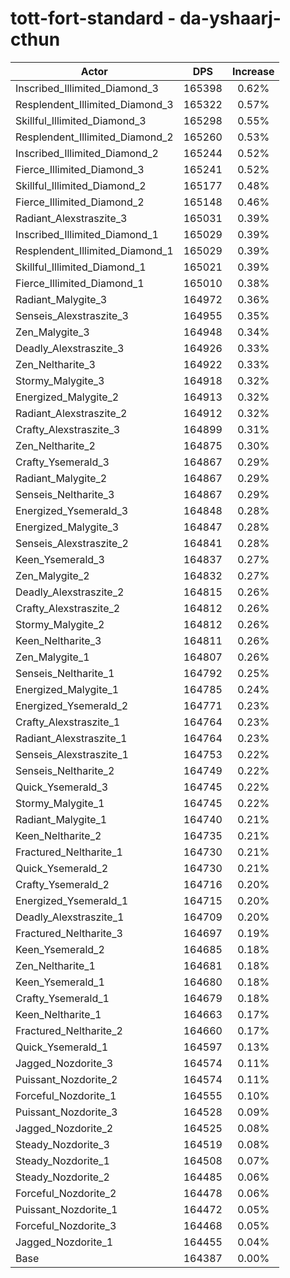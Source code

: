 # tott-fort-standard - da-yshaarj-cthun
| Actor | DPS | Increase |
|---|:---:|:---:|
|Inscribed_Illimited_Diamond_3|165398|0.62%|
|Resplendent_Illimited_Diamond_3|165322|0.57%|
|Skillful_Illimited_Diamond_3|165298|0.55%|
|Resplendent_Illimited_Diamond_2|165260|0.53%|
|Inscribed_Illimited_Diamond_2|165244|0.52%|
|Fierce_Illimited_Diamond_3|165241|0.52%|
|Skillful_Illimited_Diamond_2|165177|0.48%|
|Fierce_Illimited_Diamond_2|165148|0.46%|
|Radiant_Alexstraszite_3|165031|0.39%|
|Inscribed_Illimited_Diamond_1|165029|0.39%|
|Resplendent_Illimited_Diamond_1|165029|0.39%|
|Skillful_Illimited_Diamond_1|165021|0.39%|
|Fierce_Illimited_Diamond_1|165010|0.38%|
|Radiant_Malygite_3|164972|0.36%|
|Senseis_Alexstraszite_3|164955|0.35%|
|Zen_Malygite_3|164948|0.34%|
|Deadly_Alexstraszite_3|164926|0.33%|
|Zen_Neltharite_3|164922|0.33%|
|Stormy_Malygite_3|164918|0.32%|
|Energized_Malygite_2|164913|0.32%|
|Radiant_Alexstraszite_2|164912|0.32%|
|Crafty_Alexstraszite_3|164899|0.31%|
|Zen_Neltharite_2|164875|0.30%|
|Crafty_Ysemerald_3|164867|0.29%|
|Radiant_Malygite_2|164867|0.29%|
|Senseis_Neltharite_3|164867|0.29%|
|Energized_Ysemerald_3|164848|0.28%|
|Energized_Malygite_3|164847|0.28%|
|Senseis_Alexstraszite_2|164841|0.28%|
|Keen_Ysemerald_3|164837|0.27%|
|Zen_Malygite_2|164832|0.27%|
|Deadly_Alexstraszite_2|164815|0.26%|
|Crafty_Alexstraszite_2|164812|0.26%|
|Stormy_Malygite_2|164812|0.26%|
|Keen_Neltharite_3|164811|0.26%|
|Zen_Malygite_1|164807|0.26%|
|Senseis_Neltharite_1|164792|0.25%|
|Energized_Malygite_1|164785|0.24%|
|Energized_Ysemerald_2|164771|0.23%|
|Crafty_Alexstraszite_1|164764|0.23%|
|Radiant_Alexstraszite_1|164764|0.23%|
|Senseis_Alexstraszite_1|164753|0.22%|
|Senseis_Neltharite_2|164749|0.22%|
|Quick_Ysemerald_3|164745|0.22%|
|Stormy_Malygite_1|164745|0.22%|
|Radiant_Malygite_1|164740|0.21%|
|Keen_Neltharite_2|164735|0.21%|
|Fractured_Neltharite_1|164730|0.21%|
|Quick_Ysemerald_2|164730|0.21%|
|Crafty_Ysemerald_2|164716|0.20%|
|Energized_Ysemerald_1|164715|0.20%|
|Deadly_Alexstraszite_1|164709|0.20%|
|Fractured_Neltharite_3|164697|0.19%|
|Keen_Ysemerald_2|164685|0.18%|
|Zen_Neltharite_1|164681|0.18%|
|Keen_Ysemerald_1|164680|0.18%|
|Crafty_Ysemerald_1|164679|0.18%|
|Keen_Neltharite_1|164663|0.17%|
|Fractured_Neltharite_2|164660|0.17%|
|Quick_Ysemerald_1|164597|0.13%|
|Jagged_Nozdorite_3|164574|0.11%|
|Puissant_Nozdorite_2|164574|0.11%|
|Forceful_Nozdorite_1|164555|0.10%|
|Puissant_Nozdorite_3|164528|0.09%|
|Jagged_Nozdorite_2|164525|0.08%|
|Steady_Nozdorite_3|164519|0.08%|
|Steady_Nozdorite_1|164508|0.07%|
|Steady_Nozdorite_2|164485|0.06%|
|Forceful_Nozdorite_2|164478|0.06%|
|Puissant_Nozdorite_1|164472|0.05%|
|Forceful_Nozdorite_3|164468|0.05%|
|Jagged_Nozdorite_1|164455|0.04%|
|Base|164387|0.00%|
